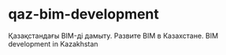 # qaz-bim-development
Қазақстандағы BIM-ді дамыту. Развите BIM в Казахстане. BIM development in Kazakhstan
